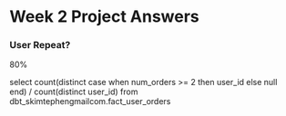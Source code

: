 # Week 2 Project Answers
### User Repeat?
80%

select count(distinct case when num_orders >= 2 then user_id else null end) / count(distinct user_id)
from dbt_skimtephengmailcom.fact_user_orders
